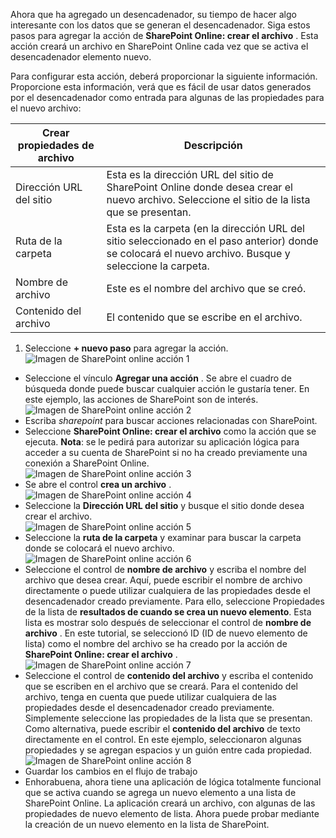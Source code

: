 Ahora que ha agregado un desencadenador, su tiempo de hacer algo interesante con los datos que se generan el desencadenador. Siga estos pasos para agregar la acción de **SharePoint Online: crear el archivo** . Esta acción creará un archivo en SharePoint Online cada vez que se activa el desencadenador elemento nuevo. 

Para configurar esta acción, deberá proporcionar la siguiente información. Proporcione esta información, verá que es fácil de usar datos generados por el desencadenador como entrada para algunas de las propiedades para el nuevo archivo:

|Crear propiedades de archivo|Descripción|
|---|---|
|Dirección URL del sitio|Esta es la dirección URL del sitio de SharePoint Online donde desea crear el nuevo archivo. Seleccione el sitio de la lista que se presentan.|
|Ruta de la carpeta|Esta es la carpeta (en la dirección URL del sitio seleccionado en el paso anterior) donde se colocará el nuevo archivo. Busque y seleccione la carpeta.|
|Nombre de archivo|Este es el nombre del archivo que se creó.|
|Contenido del archivo|El contenido que se escribe en el archivo.|

1. Seleccione **+ nuevo paso** para agregar la acción.  
![Imagen de SharePoint online acción 1](./media/connectors-create-api-sharepointonline/action-1.png)  
- Seleccione el vínculo **Agregar una acción** . Se abre el cuadro de búsqueda donde puede buscar cualquier acción le gustaría tener. En este ejemplo, las acciones de SharePoint son de interés.    
![Imagen de SharePoint online acción 2](./media/connectors-create-api-sharepointonline/action-2.png)    
- Escriba *sharepoint* para buscar acciones relacionadas con SharePoint.
- Seleccione **SharePoint Online: crear el archivo** como la acción que se ejecuta.   **Nota**: se le pedirá para autorizar su aplicación lógica para acceder a su cuenta de SharePoint si no ha creado previamente una conexión a SharePoint Online.    
![Imagen de SharePoint online acción 3](./media/connectors-create-api-sharepointonline/action-3.png)    
- Se abre el control **crea un archivo** .   
![Imagen de SharePoint online acción 4](./media/connectors-create-api-sharepointonline/action-4.png)     
- Seleccione la **Dirección URL del sitio** y busque el sitio donde desea crear el archivo.     
![Imagen de SharePoint online acción 5](./media/connectors-create-api-sharepointonline/action-5.png)  
- Seleccione la **ruta de la carpeta** y examinar para buscar la carpeta donde se colocará el nuevo archivo.  
![Imagen de SharePoint online acción 6](./media/connectors-create-api-sharepointonline/action-6.png)  
- Seleccione el control de **nombre de archivo** y escriba el nombre del archivo que desea crear. Aquí, puede escribir el nombre de archivo directamente o puede utilizar cualquiera de las propiedades desde el desencadenador creado previamente. Para ello, seleccione Propiedades de la lista de **resultados de cuando se crea un nuevo elemento**. Esta lista es mostrar solo después de seleccionar el control de **nombre de archivo** . En este tutorial, se seleccionó ID (ID de nuevo elemento de lista) como el nombre del archivo se ha creado por la acción de **SharePoint Online: crear el archivo** .    
![Imagen de SharePoint online acción 7](./media/connectors-create-api-sharepointonline/action-7.png)  
- Seleccione el control de **contenido del archivo** y escriba el contenido que se escriben en el archivo que se creará. Para el contenido del archivo, tenga en cuenta que puede utilizar cualquiera de las propiedades desde el desencadenador creado previamente. Simplemente seleccione las propiedades de la lista que se presentan. Como alternativa, puede escribir el **contenido del archivo** de texto directamente en el control. En este ejemplo, seleccionaron algunas propiedades y se agregan espacios y un guión entre cada propiedad.        
![Imagen de SharePoint online acción 8](./media/connectors-create-api-sharepointonline/action-8.png)  
- Guardar los cambios en el flujo de trabajo  
- Enhorabuena, ahora tiene una aplicación de lógica totalmente funcional que se activa cuando se agrega un nuevo elemento a una lista de SharePoint Online. La aplicación creará un archivo, con algunas de las propiedades de nuevo elemento de lista.  Ahora puede probar mediante la creación de un nuevo elemento en la lista de SharePoint. 
